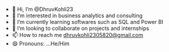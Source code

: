 - 👋 Hi, I’m @DhruvKohli23
- 👀 I’m interested in business analytics and consulting
- 🌱 I’m currently learning softwares such as SQL and Power BI
- 💞️ I’m looking to collaborate on projects and internships
- 📫 How to reach me  dhruvkohli2305820@gmail.com
- 😄 Pronouns: ...He/Him


<!---
DhruvKohli23/DhruvKohli23 is a ✨ special ✨ repository because its `README.md` (this file) appears on your GitHub profile.
You can click the Preview link to take a look at your changes.
--->
